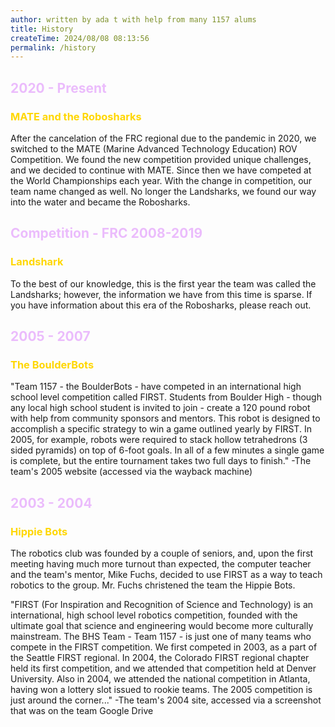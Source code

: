 ```yaml
---
author: written by ada t with help from many 1157 alums
title: History
createTime: 2024/08/08 08:13:56
permalink: /history
---
```


<style>
  h2.hero-name{
  	color:  #3e2137;
  }
  h2{
  	color:  #ebbcfc;
  }
  h3{
  	color:  #FFD700;
  }
  .image-container {
    position: relative;
    overflow: hidden;
    margin-bottom: 20px;
  }

  .image-container img {
    width: 100%;
    position: relative;
  }

</style>
<h2> 2020 - Present </h2>
<h3> MATE and the Robosharks </h3>
<p>After the cancelation of the FRC regional due to the pandemic in 2020, we switched to the MATE (Marine Advanced Technology Education) ROV Competition. We found the new competition provided unique challenges, and we decided to continue with MATE. Since then we have competed at the World Championships each year. With the change in competition, our team name changed as well. No longer the Landsharks, we found our way into the water and became the Robosharks.</p>
<h2>Competition - FRC 2008-2019</h2>
<h3>Landshark</h3>
<p>To the best of our knowledge, this is the first year the team was called the Landsharks; however, the information we have from this time is sparse. If you have information about this era of the Robosharks, please reach out.</p>
<h2>2005 - 2007</h2>
<h3>The BoulderBots</h3>
<p>"Team 1157 - the BoulderBots - have competed in an international high school level competition called FIRST. Students from Boulder High - though any local high school student is invited to join - create a 120 pound robot with help from community sponsors and mentors. This robot is designed to accomplish a specific strategy to win a game outlined yearly by FIRST. In 2005, for example, robots were required to stack hollow tetrahedrons (3 sided pyramids) on top of 6-foot goals. In all of a few minutes a single game is complete, but the entire tournament takes two full days to finish." -The team's 2005 website (accessed via the wayback machine)</p>
<h2>2003 - 2004</h2>
<h3>Hippie Bots</h3>
<p>The robotics club was founded by a couple of seniors, and, upon the first meeting having much more turnout than expected, the computer teacher and the team's mentor, Mike Fuchs, decided to use FIRST as a way to teach robotics to the group. Mr. Fuchs christened the team the Hippie Bots.</p>
<p>"FIRST (For Inspiration and Recognition of Science and Technology) is an international, high school level robotics competition, founded with the ultimate goal that science and engineering would become more culturally mainstream. The BHS Team - Team 1157 - is just one of many teams who compete in the FIRST competition. We first competed in 2003, as a part of the Seattle FIRST regional. In 2004, the Colorado FIRST regional chapter held its first competition, and we attended that competition held at Denver University. Also in 2004, we attended the national competition in Atlanta, having won a lottery slot issued to rookie teams. The 2005 competition is just around the corner..." -The team's 2004 site, accessed via a screenshot that was on the team Google Drive</p>
